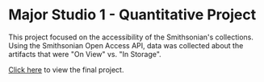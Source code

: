 # Major Studio 1 - Quantitative Project

This project focused on the accessibility of the Smithsonian's collections. Using the Smithsonian Open Access API, data was collected about the artifacts that were "On View" vs. "In Storage".

[Click here](https://amina-brown.github.io/major-studio-1/quantitative-project/) to view the final project.
